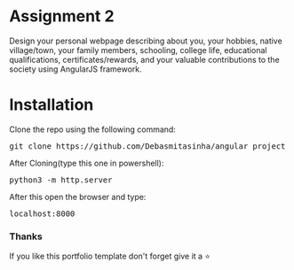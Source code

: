 # Assignment 2

Design your personal webpage describing about you, your hobbies, native 
village/town, your family members, schooling, college life, educational qualifications, 
certificates/rewards, and your valuable contributions to the society using AngularJS 
framework.

# Installation

Clone the repo using the following command: 
<pre>git clone https://github.com/Debasmitasinha/angular_project</pre>

After Cloning(type this one in powershell):
<pre>python3 -m http.server</pre>

After this open the browser and type: 
<pre>localhost:8000</pre>

### Thanks

If you like this portfolio template don't forget give it a ⭐ 

